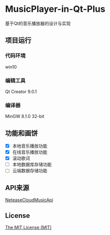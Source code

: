 # MusicPlayer-in-Qt-Plus
基于Qt的音乐播放器的设计与实现

## 项目运行
### 代码环境
win10
### 编辑工具
Qt Creator 9.0.1
### 编译器
MinGW 8.1.0 32-bit

## 功能和画饼

- [x] 本地音乐播放功能
- [x] 在线音乐播放功能
- [x] 滚动歌词
- [ ] 本地数据库存储功能
- [ ] 云端数据存储功能

## API来源

[NeteaseCloudMusicApi](https://github.com/Binaryify/NeteaseCloudMusicApi)

## License

[The MIT License (MIT)](https://github.com/hhhyxy/MusicPlayer-in-Qt/edit/main/LICENSE)
